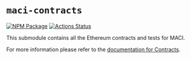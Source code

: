 # `maci-contracts`

[![NPM Package][contracts-npm-badge]][contracts-npm-link]
[![Actions Status][contracts-actions-badge]][contracts-actions-link]

This submodule contains all the Ethereum contracts and tests for MACI.

For more information please refer to the [documentation for Contracts](https://maci.pse.dev/docs/category/smart-contracts).

[contracts-npm-badge]: https://img.shields.io/npm/v/maci-contracts.svg
[contracts-npm-link]: https://www.npmjs.com/package/maci-contracts
[contracts-actions-badge]: https://github.com/privacy-scaling-explorations/maci/actions/workflows/contracts-build.yml/badge.svg
[contracts-actions-link]: https://github.com/privacy-scaling-explorations/maci/actions?query=workflow%3Acontracts
